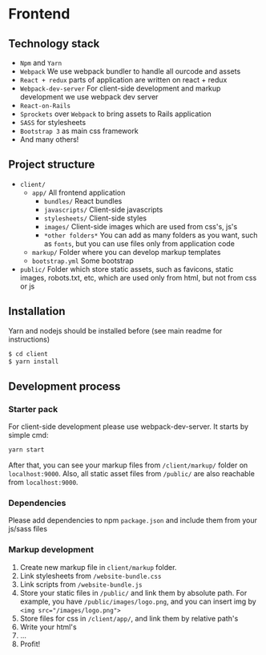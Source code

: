 # Frontend
## Technology stack
 * `Npm` and `Yarn`
 * `Webpack` We use webpack bundler to handle all ourcode and assets
 * `React + redux` parts of application are written on react + redux
 * `Webpack-dev-server` For client-side development and markup development we use webpack dev server
 * `React-on-Rails`
 * `Sprockets` over `Webpack` to bring assets to Rails application
 * `SASS` for stylesheets
 * `Bootstrap 3` as main css framework
 * And many others!

## Project structure
 * `client/`
    *  `app/` All frontend application
        * `bundles/` React bundles
        * `javascripts/` Client-side javascripts
        * `stylesheets/` Client-side styles
        * `images/` Client-side images which are used from css's, js's
        * `*other folders*` You can add as many folders as you want, such as `fonts`, but you can use files only from application code
    *  `markup/` Folder where you can develop markup templates
    *  `bootstrap.yml` Some bootstrap
 * `public/` Folder which store static assets, such as favicons, static images, robots.txt, etc, which are used only from html, but not from css or js

## Installation
Yarn and nodejs should be installed before (see main readme for instructions)
```sh
$ cd client
$ yarn install
```

## Development process
### Starter pack
For client-side development please use webpack-dev-server. It starts by simple cmd:
```sh
yarn start
```
After that, you can see your markup files from `/client/markup/` folder on `localhost:9000`. Also, all static asset files from `/public/` are also reachable from `localhost:9000`.
### Dependencies
Please add dependencies to npm `package.json` and include them from your js/sass files
### Markup development
1. Create new markup file in `client/markup` folder.
2. Link stylesheets from `/website-bundle.css`
3. Link scripts from `/website-bundle.js`
4. Store your static files in `/public/` and link them by absolute path. For example, you have `/public/images/logo.png`, and you can insert img by `<img src="/images/logo.png">`
5. Store files for css in `/client/app/`, and link them by relative path's
6. Write your html's
7. ...
8. Profit!
